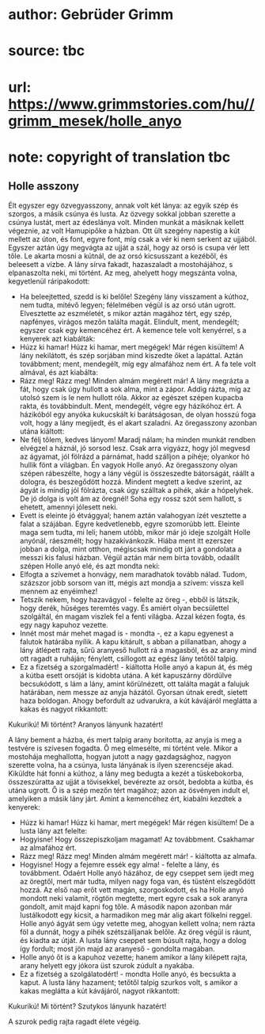 # author: Gebrüder Grimm
# source: tbc
# url: https://www.grimmstories.com/hu//grimm_mesek/holle_anyo
# note: copyright of translation tbc

## Holle asszony 

Élt egyszer egy özvegyasszony, annak volt két lánya: az egyik szép és
szorgos, a másik csúnya és lusta. Az özvegy sokkal jobban szerette a
csúnya lustát, mert az édeslánya volt. Minden munkát a másiknak kellett
végeznie, az volt Hamupipőke a házban. Ott ült szegény napestig a kút
mellett az úton, és font, egyre font, míg csak a vér ki nem serkent az
ujjából.
Egyszer aztán úgy megvágta az ujját a szál, hogy az orsó is csupa vér
lett tőle. Le akarta mosni a kútnál, de az orsó kicsusszant a kezéből,
és beleesett a vízbe. A lány sírva fakadt, hazaszaladt a mostohájához, s
elpanaszolta neki, mi történt. Az meg, ahelyett hogy megszánta volna,
kegyetlenül ráripakodott:
- Ha beleejtetted, szedd is ki belőle!
Szegény lány visszament a kúthoz, nem tudta, mitévő legyen; félelmében
végül is az orsó után ugrott. Elvesztette az eszméletét, s mikor aztán
magához tért, egy szép, napfényes, virágos mezőn találta magát.
Elindult, ment, mendegélt; egyszer csak egy kemencéhez ért. A kemence
tele volt kenyérrel, s a kenyerek azt kiabálták:
- Húzz ki hamar! Húzz ki hamar, mert megégek! Már régen kisültem!
A lány nekilátott, és szép sorjában mind kiszedte őket a lapáttal. Aztán
továbbment; ment, mendegélt, míg egy almafához nem ért. A fa tele volt
almával, és azt kiabálta:
- Rázz meg! Rázz meg! Minden almám megérett már!
A lány megrázta a fát, hogy csak úgy hullott a sok alma, mint a zápor.
Addig rázta, míg az utolsó szem is le nem hullott róla. Akkor az egészet
szépen kupacba rakta, és továbbindult.
Ment, mendegélt, végre egy házikóhoz ért. A házikóból egy anyóka
kukucskált ki barátságosan, de olyan hosszú foga volt, hogy a lány
megijedt, és el akart szaladni. Az öregasszony azonban utána kiáltott:
- Ne félj tőlem, kedves lányom! Maradj nálam; ha minden munkát rendben
elvégzel a háznál, jó sorsod lesz. Csak arra vigyázz, hogy jól megvesd
az ágyamat, jól fölrázd a párnámat, hadd szálljon a pihéje; olyankor hó
hullik fönt a világban. Én vagyok Holle anyó.
Az öregasszony olyan szépen rábeszélte, hogy a lány végül is összeszedte
bátorságát, ráállt a dologra, és beszegődött hozzá. Mindent megtett a
kedve szerint, az ágyát is mindig jól fölrázta, csak úgy szálltak a
pihék, akár a hópelyhek.
De jó dolga is volt ám az öregnél! Soha egy rossz szót sem hallott, s
ehetett, amennyi jólesett neki.
- Evett is eleinte jó étvággyal; hanem aztán valahogyan ízét vesztette a
falat a szájában. Egyre kedvetlenebb, egyre szomorúbb lett. Eleinte maga
sem tudta, mi leli; hanem utóbb, mikor már jó ideje szolgált Holle
anyónál, ráeszmélt; hogy hazakívánkozik. Hiába ment itt ezerszer jobban
a dolga, mint otthon, mégiscsak mindig ott járt a gondolata a messzi kis
falusi házban. Végül aztán már nem bírta tovább, odaállt szépen Holle
anyó elé, és azt mondta neki:
- Elfogta a szívemet a honvágy, nem maradhatok tovább nálad. Tudom,
százszor jobb sorsom van itt, mégis azt mondja a szívem: vissza kell
mennem az enyéimhez!
- Tetszik nekem, hogy hazavágyol - felelte az öreg -, ebből is látszik,
hogy derék, hűséges teremtés vagy. És amiért olyan becsülettel
szolgáltál, én magam viszlek fel a fenti világba.
Azzal kézen fogta, és egy nagy kapuhoz vezette.
- Innét most már mehet magad is - mondta -, ez a kapu egyenest a falutok
határába nyílik.
A kapu kitárult, s abban a pillanatban, ahogy a lány átlépett rajta,
sűrű aranyeső hullott rá a magasból, és az arany mind ott ragadt a
ruháján; fénylett, csillogott az egész lány tetőtől talpig.
- Ez a fizetség a szorgalmadért! - kiáltotta Holle anyó a kapun át, és
még a kútba esett orsóját is kidobta utána.
A két kapuszárny dördülve becsukódott, s lám a lány, amint körülnézett,
ott találta magát a falujuk határában, nem messze az anyja házától.
Gyorsan útnak eredt, sietett haza boldogan. Ahogy befordult az
udvarukra, a kút kávájáról meglátta a kakas és nagyot rikkantott:

Kukurikú! Mi történt?
Aranyos lányunk hazatért!

A lány bement a házba, és mert talpig arany borította, az anyja is meg a
testvére is szívesen fogadta. Ő meg elmesélte, mi történt vele. Mikor a
mostohája meghallotta, hogyan jutott a nagy gazdagsághoz, nagyon
szerette volna, ha a csúnya, lusta lányának is ilyen szerencséje akad.
Kiküldte hát fonni a kúthoz, a lány meg bedugta a kezét a tüskebokorba,
összeszúratta az ujját a tövisekkel, bevérezte az orsót, bedobta a
kútba, és utána ugrott. Ő is a szép mezőn tért magához; azon az ösvényen
indult el, amelyiken a másik lány járt. Amint a kemencéhez ért, kiabálni
kezdtek a kenyerek:
- Húzz ki hamar! Húzz ki hamar, mert megégek! Már régen kisültem!
De a lusta lány azt felelte:
- Hogyisne! Hogy összepiszkoljam magamat!
Az továbbment. Csakhamar az almafához ért.
- Rázz meg! Rázz meg! Minden almám megérett már! - kiáltotta az almafa.
- Hogyisne! Hogy a fejemre essék egy alma! - felelte a lány, és
továbbment.
Odaért Holle anyó házához, de egy cseppet sem ijedt meg az öregtől, mert
már tudta, milyen nagy foga van, és tüstént elszegődött hozzá.
Az első nap erőt vett magán, szorgoskodott, és ha Holle anyó mondott
neki valamit, rögtön megtette, mert egyre csak a sok aranyra gondolt,
amit majd kapni fog tőle. A második napon azonban már lustálkodott egy
kicsit, a harmadikon meg már alig akart fölkelni reggel. Holle anyó
ágyát sem úgy vetette meg, ahogyan kellett volna; nem rázta föl a
dunnát, hogy a pihék szétszálljanak belőle. Az öreg végül is ráunt, és
kiadta az útját. A lusta lány cseppet sem búsult rajta, hogy a dolog így
fordult; most jön majd az aranyeső - gondolta magában.
- Holle anyó őt is a kapuhoz vezette; hanem amikor a lány kilépett
rajta, arany helyett egy jókora üst szurok zúdult a nyakába.
- Ez a fizetség a szolgálatodért! - mondta Holle anyó, és becsukta a
kaput.
A lusta lány hazament; tetőtől talpig szurkos volt, s amikor a kakas
meglátta a kút kávájáról, nagyot rikkantott:

Kukurikú! Mi történt?
Szutykos lányunk hazatért!

A szurok pedig rajta ragadt élete végéig.
